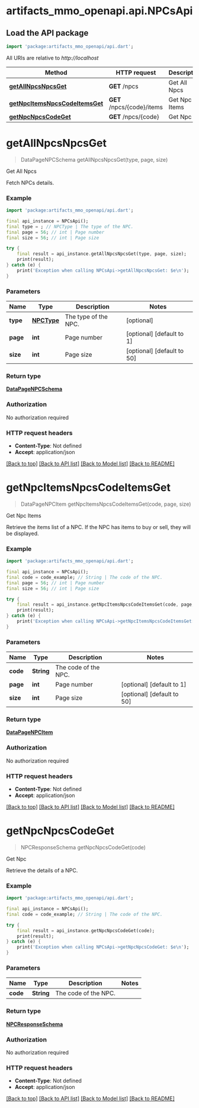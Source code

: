 # artifacts_mmo_openapi.api.NPCsApi

## Load the API package
```dart
import 'package:artifacts_mmo_openapi/api.dart';
```

All URIs are relative to *http://localhost*

Method | HTTP request | Description
------------- | ------------- | -------------
[**getAllNpcsNpcsGet**](NPCsApi.md#getallnpcsnpcsget) | **GET** /npcs | Get All Npcs
[**getNpcItemsNpcsCodeItemsGet**](NPCsApi.md#getnpcitemsnpcscodeitemsget) | **GET** /npcs/{code}/items | Get Npc Items
[**getNpcNpcsCodeGet**](NPCsApi.md#getnpcnpcscodeget) | **GET** /npcs/{code} | Get Npc


# **getAllNpcsNpcsGet**
> DataPageNPCSchema getAllNpcsNpcsGet(type, page, size)

Get All Npcs

Fetch NPCs details.

### Example
```dart
import 'package:artifacts_mmo_openapi/api.dart';

final api_instance = NPCsApi();
final type = ; // NPCType | The type of the NPC.
final page = 56; // int | Page number
final size = 56; // int | Page size

try {
    final result = api_instance.getAllNpcsNpcsGet(type, page, size);
    print(result);
} catch (e) {
    print('Exception when calling NPCsApi->getAllNpcsNpcsGet: $e\n');
}
```

### Parameters

Name | Type | Description  | Notes
------------- | ------------- | ------------- | -------------
 **type** | [**NPCType**](.md)| The type of the NPC. | [optional] 
 **page** | **int**| Page number | [optional] [default to 1]
 **size** | **int**| Page size | [optional] [default to 50]

### Return type

[**DataPageNPCSchema**](DataPageNPCSchema.md)

### Authorization

No authorization required

### HTTP request headers

 - **Content-Type**: Not defined
 - **Accept**: application/json

[[Back to top]](#) [[Back to API list]](../README.md#documentation-for-api-endpoints) [[Back to Model list]](../README.md#documentation-for-models) [[Back to README]](../README.md)

# **getNpcItemsNpcsCodeItemsGet**
> DataPageNPCItem getNpcItemsNpcsCodeItemsGet(code, page, size)

Get Npc Items

Retrieve the items list of a NPC. If the NPC has items to buy or sell, they will be displayed.

### Example
```dart
import 'package:artifacts_mmo_openapi/api.dart';

final api_instance = NPCsApi();
final code = code_example; // String | The code of the NPC.
final page = 56; // int | Page number
final size = 56; // int | Page size

try {
    final result = api_instance.getNpcItemsNpcsCodeItemsGet(code, page, size);
    print(result);
} catch (e) {
    print('Exception when calling NPCsApi->getNpcItemsNpcsCodeItemsGet: $e\n');
}
```

### Parameters

Name | Type | Description  | Notes
------------- | ------------- | ------------- | -------------
 **code** | **String**| The code of the NPC. | 
 **page** | **int**| Page number | [optional] [default to 1]
 **size** | **int**| Page size | [optional] [default to 50]

### Return type

[**DataPageNPCItem**](DataPageNPCItem.md)

### Authorization

No authorization required

### HTTP request headers

 - **Content-Type**: Not defined
 - **Accept**: application/json

[[Back to top]](#) [[Back to API list]](../README.md#documentation-for-api-endpoints) [[Back to Model list]](../README.md#documentation-for-models) [[Back to README]](../README.md)

# **getNpcNpcsCodeGet**
> NPCResponseSchema getNpcNpcsCodeGet(code)

Get Npc

Retrieve the details of a NPC.

### Example
```dart
import 'package:artifacts_mmo_openapi/api.dart';

final api_instance = NPCsApi();
final code = code_example; // String | The code of the NPC.

try {
    final result = api_instance.getNpcNpcsCodeGet(code);
    print(result);
} catch (e) {
    print('Exception when calling NPCsApi->getNpcNpcsCodeGet: $e\n');
}
```

### Parameters

Name | Type | Description  | Notes
------------- | ------------- | ------------- | -------------
 **code** | **String**| The code of the NPC. | 

### Return type

[**NPCResponseSchema**](NPCResponseSchema.md)

### Authorization

No authorization required

### HTTP request headers

 - **Content-Type**: Not defined
 - **Accept**: application/json

[[Back to top]](#) [[Back to API list]](../README.md#documentation-for-api-endpoints) [[Back to Model list]](../README.md#documentation-for-models) [[Back to README]](../README.md)

